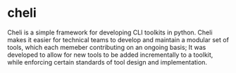 # cheli
Cheli is a simple framework for developing CLI toolkits in python. Cheli makes it easier for technical teams to develop and maintain a modular set of tools, which each memeber contributing on an ongoing basis; It was developed to allow for new tools to be added incrementally to a toolkit, while enforcing certain standards of tool design and implementation.
